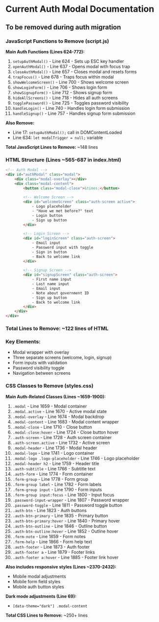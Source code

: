 # Current Auth Modal Documentation
## To be removed during auth migration

### JavaScript Functions to Remove (script.js)

**Main Auth Functions (Lines 624-772):**
1. `setupAuthModal()` - Line 624 - Sets up ESC key handler
2. `openAuthModal()` - Line 637 - Opens modal with focus trap
3. `closeAuthModal()` - Line 657 - Closes modal and resets forms
4. `trapFocus()` - Line 678 - Traps focus within modal
5. `showWelcomeScreen()` - Line 700 - Shows welcome screen
6. `showLoginForm()` - Line 706 - Shows login form
7. `showSignupForm()` - Line 712 - Shows signup form
8. `hideAllScreens()` - Line 718 - Hides all auth screens
9. `togglePassword()` - Line 725 - Toggles password visibility
10. `handleLogin()` - Line 740 - Handles login form submission
11. `handleSignup()` - Line 757 - Handles signup form submission

**Also Remove:**
- Line 17: `setupAuthModal();` call in DOMContentLoaded
- Line 634: `let modalTrigger = null;` variable

**Total JavaScript Lines to Remove:** ~148 lines

### HTML Structure (Lines ~565-687 in index.html)

```html
<!-- Auth Modal -->
<div id="authModal" class="modal">
    <div class="modal-overlay"></div>
    <div class="modal-content">
        <button class="modal-close">&times;</button>
        
        <!-- Welcome Screen -->
        <div id="welcomeScreen" class="auth-screen active">
            - Logo placeholder
            - "Have we met before?" text
            - Login button
            - Sign up button
        </div>
        
        <!-- Login Screen -->
        <div id="loginScreen" class="auth-screen">
            - Email input
            - Password input with toggle
            - Sign in button
            - Back to welcome link
        </div>
        
        <!-- Signup Screen -->
        <div id="signupScreen" class="auth-screen">
            - First name input
            - Last name input  
            - Email input
            - Note about government ID
            - Sign up button
            - Back to welcome link
        </div>
    </div>
</div>
```

### Total Lines to Remove: ~122 lines of HTML

### Key Elements:
- Modal wrapper with overlay
- Three separate screens (welcome, login, signup)
- Form inputs with validation
- Password visibility toggle
- Navigation between screens

### CSS Classes to Remove (styles.css)

**Main Auth-Related Classes (Lines ~1659-1900):**
1. `.modal` - Line 1659 - Modal container
2. `.modal.active` - Line 1670 - Active modal state
3. `.modal-overlay` - Line 1674 - Modal backdrop
4. `.modal-content` - Line 1683 - Modal content wrapper
5. `.modal-close` - Line 1710 - Close button
6. `.modal-close:hover` - Line 1724 - Close button hover
7. `.auth-screen` - Line 1728 - Auth screen container
8. `.auth-screen.active` - Line 1732 - Active screen
9. `.modal-header` - Line 1736 - Modal header
10. `.modal-logo` - Line 1741 - Logo container
11. `.modal-logo .logo-placeholder` - Line 1746 - Logo placeholder
12. `.modal-header h2` - Line 1759 - Header title
13. `.auth-subtitle` - Line 1766 - Subtitle text
14. `.auth-form` - Line 1774 - Form container
15. `.form-group` - Line 1778 - Form group
16. `.form-group label` - Line 1782 - Form labels
17. `.form-group input` - Line 1790 - Form inputs
18. `.form-group input:focus` - Line 1800 - Input focus
19. `.password-input-wrapper` - Line 1807 - Password wrapper
20. `.password-toggle` - Line 1811 - Password toggle button
21. `.auth-btn` - Line 1823 - Auth buttons
22. `.auth-btn-primary` - Line 1835 - Primary button
23. `.auth-btn-primary:hover` - Line 1840 - Primary hover
24. `.auth-btn-outline` - Line 1846 - Outline button
25. `.auth-btn-outline:hover` - Line 1852 - Outline hover
26. `.form-note` - Line 1859 - Form notes
27. `.form-help` - Line 1866 - Form help text
28. `.auth-footer` - Line 1873 - Auth footer
29. `.auth-footer a` - Line 1879 - Footer links
30. `.auth-footer a:hover` - Line 1885 - Footer link hover

**Also includes responsive styles (Lines ~2370-2432):**
- Mobile modal adjustments
- Mobile form field styles
- Mobile auth button styles

**Dark mode adjustments (Line 69):**
- `[data-theme="dark"] .modal-content`

**Total CSS Lines to Remove:** ~250+ lines